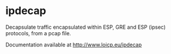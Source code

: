 ipdecap
=======

Decapsulate traffic encapsulated within ESP, GRE and ESP (ipsec) protocols, from a pcap file.

Documentation available at http://www.loicp.eu/ipdecap


